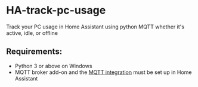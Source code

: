 # HA-track-pc-usage
Track your PC usage in Home Assistant using python MQTT whether it's active, idle, or offline

## Requirements:

- Python 3 or above on Windows
- MQTT broker add-on and the [MQTT integration](https://www.home-assistant.io/integrations/mqtt/) must be set up in Home Assistant
